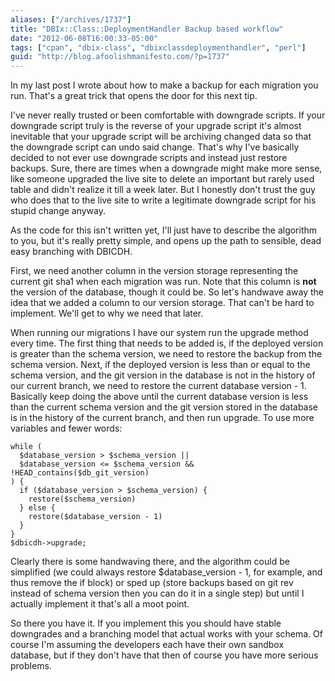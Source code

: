 ```yaml
---
aliases: ["/archives/1737"]
title: "DBIx::Class::DeploymentHandler Backup based workflow"
date: "2012-06-08T16:00:33-05:00"
tags: ["cpan", "dbix-class", "dbixclassdeploymenthandler", "perl"]
guid: "http://blog.afoolishmanifesto.com/?p=1737"
---
```

In my last post I wrote about how to make a backup for each migration you run. That's a great trick that opens the door for this next tip.

I've never really trusted or been comfortable with downgrade scripts. If your downgrade script truly is the reverse of your upgrade script it's almost inevitable that your upgrade script will be archiving changed data so that the downgrade script can undo said change. That's why I've basically decided to not ever use downgrade scripts and instead just restore backups. Sure, there are times when a downgrade might make more sense, like someone upgraded the live site to delete an important but rarely used table and didn't realize it till a week later. But I honestly don't trust the guy who does that to the live site to write a legitimate downgrade script for his stupid change anyway.

As the code for this isn't written yet, I'll just have to describe the algorithm to you, but it's really pretty simple, and opens up the path to sensible, dead easy branching with DBICDH.

First, we need another column in the version storage representing the current git sha1 when each migration was run. Note that this column is **not** the version of the database, though it could be. So let's handwave away the idea that we added a column to our version storage. That can't be hard to implement. We'll get to why we need that later.

When running our migrations I have our system run the upgrade method every time. The first thing that needs to be added is, if the deployed version is greater than the schema version, we need to restore the backup from the schema version. Next, if the deployed version is less than or equal to the schema version, and the git version in the database is not in the history of our current branch, we need to restore the current database version - 1. Basically keep doing the above until the current database version is less than the current schema version and the git version stored in the database is in the history of the current branch, and then run upgrade. To use more variables and fewer words:

    while (
      $database_version > $schema_version ||
      $database_version <= $schema_version && !HEAD_contains($db_git_version)
    ) {
      if ($database_version > $schema_version) {
        restore($schema_version)
      } else {
        restore($database_version - 1)
      }
    }
    $dbicdh->upgrade;

Clearly there is some handwaving there, and the algorithm could be simplified (we could always restore $database\_version - 1, for example, and thus remove the if block) or sped up (store backups based on git rev instead of schema version then you can do it in a single step) but until I actually implement it that's all a moot point.

So there you have it. If you implement this you should have stable downgrades and a branching model that actual works with your schema. Of course I'm assuming the developers each have their own sandbox database, but if they don't have that then of course you have more serious problems.
